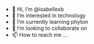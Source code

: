 - 👋 Hi, I’m @isabellesb
- 👀 I’m interested in technology
- 🌱 I’m currently learning phyton
- 💞️ I’m looking to collaborate on 
- 📫 How to reach me ...

<!---
isabellesb/isabellesb is a ✨ special ✨ repository because its `README.md` (this file) appears on your GitHub profile.
You can click the Preview link to take a look at your changes.
--->
